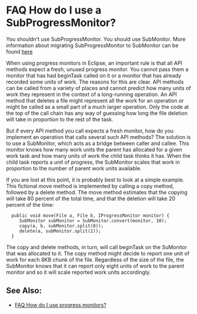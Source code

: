 

FAQ How do I use a SubProgressMonitor?
======================================

You shouldn't use SubProgressMonitor. You should use SubMonitor. More information about migrating SubProgressMonitor to SubMonitor can be found [here](https://eclipse.org/articles/Article-Progress-Monitors/article.html)

When using progress monitors in Eclipse, an important rule is that all API methods expect a fresh, unused progress monitor. You cannot pass them a monitor that has had beginTask called on it or a monitor that has already recorded some units of work. The reasons for this are clear. API methods can be called from a variety of places and cannot predict how many units of work they represent in the context of a long-running operation. An API method that deletes a file might represent all the work for an operation or might be called as a small part of a much larger operation. Only the code at the top of the call chain has any way of guessing how long the file deletion will take in proportion to the rest of the task.

But if every API method you call expects a fresh monitor, how do you implement an operation that calls several such API methods? The solution is to use a SubMonitor, which acts as a bridge between caller and callee. This monitor knows how many work units the parent has allocated for a given work task and how many units of work the child task thinks it has. When the child task reports a unit of progress, the SubMonitor scales that work in proportion to the number of parent work units available.

If you are lost at this point, it is probably best to look at a simple example. This fictional move method is implemented by calling a copy method, followed by a delete method. The move method estimates that the copying will take 80 percent of the total time, and that the deletion will take 20 percent of the time:

      public void move(File a, File b, IProgressMonitor monitor) {
         SubMonitor subMonitor = SubMonitor.convert(monitor, 10);
         copy(a, b, subMonitor.split(8));
         delete(a, subMonitor.split(2));
      }

The copy and delete methods, in turn, will call beginTask on the SuMonitor that was allocated to it. The copy method might decide to report one unit of work for each 8KB chunk of the file. Regardless of the size of the file, the SubMonitor knows that it can report only eight units of work to the parent monitor and so it will scale reported work units accordingly.

See Also:
---------

*   [FAQ How do I use progress monitors?](./FAQ_How_do_I_use_progress_monitors.md "FAQ How do I use progress monitors?")

